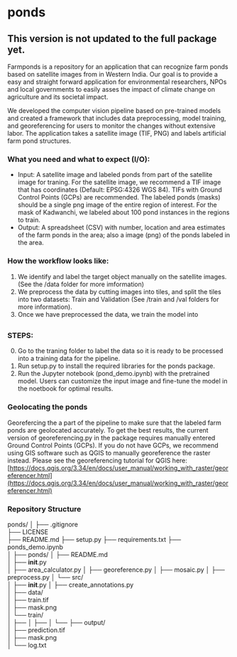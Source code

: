 
# ponds
## This version is not updated to the full package yet.

Farmponds is a repository for an application that can recognize farm ponds based on satellite images from in Western India. Our goal is to provide a easy and straight forward application for environmental researchers, NPOs and local governments to easily asses the impact of climate change on agriculture and its societal impact.

We developed the computer vision pipeline based on pre-trained models and created a framework that includes data preprocessing, model training, and georeferencing for users to monitor the changes without extensive labor. The application takes a satellite image (TIF, PNG) and labels artificial farm pond structures. 



### What you need and what to expect (I/O): 
- Input: A satellite image and labeled ponds from part of the satellite image for traning. For the satellite image, we recommend a TIF image that has coordinates (Default: EPSG:4326 WGS 84). TIFs with Ground Control Points (GCPs) are recommended. 
The labeled ponds (masks) should be a single png image of the entire region of interest. For the mask of Kadwanchi, we labeled about 100 pond instances in the regions to train. 
- Output: A spreadsheet (CSV) with number, location and area estimates of the farm ponds in the area; also a image (png) of the ponds labeled in the area. 

### How the workflow looks like:
1. We identify and label the target object manually on the satellite images. (See the /data folder for more imformation)
2. We preprocess the data by cutting images into tiles, and split the tiles into two datasets: Train and Validation (See /train and /val folders for more information).
3. Once we have preprocessed the data, we train the model into 


## 
### STEPS:
0. Go to the traning folder to label the data so it is ready to be processed into a training data for the pipeline.
1. Run setup.py to install the required libraries for the ponds package. 
2. Run the Jupyter notebook (pond_demo.ipynb) with the pretrained model. Users can customize the input image and fine-tune the model in the noetbook for optimal results.

### Geolocating the ponds 
Georefercing the a part of the pipeline to make sure that the labeled farm ponds are geolocated accurately. To get the best results, the current version of georeferencing.py in the package requires manually entered Ground Control Points (GCPs). If you do not have GCPs, we recommend using GIS software such as QGIS to manually georeference the raster instead. 
Please see the georeferencing tutorial for QGIS here: [https://docs.qgis.org/3.34/en/docs/user_manual/working_with_raster/georeferencer.html](https://docs.qgis.org/3.34/en/docs/user_manual/working_with_raster/georeferencer.html)

### Repository Structure

ponds/
│
├── .gitignore                
├── LICENSE                   
├── README.md
├── setup.py
├── requirements.txt 
├── ponds_demo.ipynb   
│
├── ponds/
│   ├── README.md                      
│   ├── __init__.py   
│   ├── area_calculator.py
│   ├── georeference.py
│   ├── mosaic.py
│   ├── preprocess.py
│   └── src/                
│       ├── __init__.py
│       ├── create_annotations.py     
│
├── data/                      
│   ├── train.tif          
│   ├── mask.png            
│   └── train/                
│       ├── 
│       ├── 
│       └── 
├── output/                      
│   ├── prediction.tif          
│   ├── mask.png            
│   └── log.txt 
